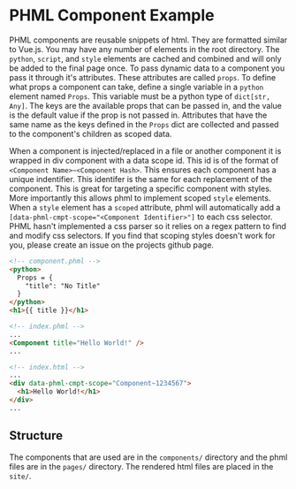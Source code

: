 # PHML Component Example

PHML components are reusable snippets of html. They are formatted similar to Vue.js. You may have any number of elements in the root directory. The `python`, `script`, and `style` elements are cached and combined and will only be added to the final page once. To pass dynamic data to a component you pass it through it's attributes. These attributes are called `props`. To define what props a component can take, define a single variable in a `python` element named `Props`. This variable must be a python type of `dict[str, Any]`. The keys are the available props that can be passed in, and the value is the default value if the prop is not passed in. Attributes that have the same name as the keys defined in the `Props` dict are collected and passed to the component's children as scoped data.

When a component is injected/replaced in a file or another component it is wrapped in div component with a data scope id. This id is of the format of `<Component Name>~<Component Hash>`. This ensures each component has a unique indentifier. This identifer is the same for each replacement of the component. This is great for targeting a specific component with styles. More importantly this allows phml to implement scoped `style` elements. When a `style` element has a `scoped` attribute, phml will automatically add a `[data-phml-cmpt-scope="<Component Identifier>"]` to each css selector. PHML hasn't implemented a css parser so it relies on a regex pattern to find and modify css selectors. If you find that scoping styles doesn't work for you, please create an issue on the projects github page.  

```html
<!-- component.phml -->
<python>
  Props = {
    "title": "No Title"
  }
</python>
<h1>{{ title }}</h1>

<!-- index.phml -->
...
<Component title="Hello World!" />
...

<!-- index.html -->
...
<div data-phml-cmpt-scope="Component~1234567">
  <h1>Hello World!</h1>
</div>
...
```

## Structure

The components that are used are in the `components/` directory and the phml files are in the `pages/`
directory. The rendered html files are placed in the `site/`.

